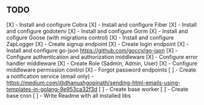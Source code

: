 ## TODO

[X] - Install and configure Cobra
[X] - Install and configure Fiber
[X] - Install and configure godotenv
[X] - Install and configure Gorm
[X] - Install and cofigure Goose (with migrations control)
[X] - Install and configure ZapLogger
[X] - Create signup endpoint
[X] - Create login endpoint
[X] - Install and configure go-json https://github.com/goccy/go-json
[X] - Configure authentication and authorization middleware
[X] - Configure error handler middleware
[X] - Create Role (Sadmin, Admin, User)
[X] - Configure middleware permission control
[X] - Forgot password endpoints
[ ] - Create a notification service (email only) - https://medium.com/@dhanushgopinath/sending-html-emails-using-templates-in-golang-9e953ca32f3d
[ ] - Create base worker
[ ] - Create base cron
[ ] - Write Readme with all installed libs
